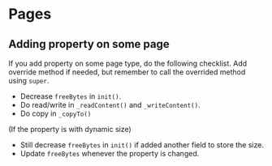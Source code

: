 # Pages

## Adding property on some page

If you add property on some page type, do the following checklist. Add override
method if needed, but remember to call the overrided method using `super`.

- Decrease `freeBytes` in `init()`.
- Do read/write in `_readContent()` and `_writeContent()`.
- Do copy in `_copyTo()`

(If the property is with dynamic size)

- Still decrease `freeBytes` in `init()` if added another field to store the
  size.
- Update `freeBytes` whenever the property is changed.

